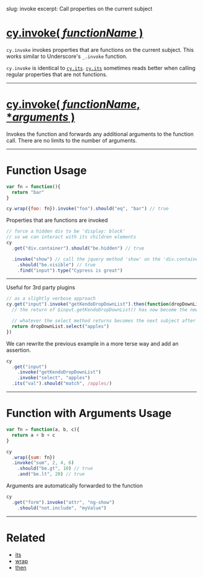 slug: invoke
excerpt: Call properties on the current subject

# [cy.invoke( *functionName* )](#function-usage)

`cy.invoke` invokes properties that are functions on the current subject. This works similar to Underscore's `_.invoke` function.

`cy.invoke` is identical to [`cy.its`](https://on.cypress.io/api/its). [`cy.its`](https://on.cypress.io/api/its) sometimes reads better when calling regular properties that are not functions.

***

# [cy.invoke( *functionName*, \**arguments* )](#function-with-arguments-usage)

Invokes the function and forwards any additional arguments to the function call. There are no limits to the number of arguments.

***

# Function Usage

```javascript
var fn = function(){
  return "bar"
}

cy.wrap({foo: fn}).invoke("foo").should("eq", "bar") // true
```

Properties that are functions are invoked

```javascript
// force a hidden div to be 'display: block'
// so we can interact with its children elements
cy
  .get("div.container").should("be.hidden") // true

  .invoke("show") // call the jquery method 'show' on the 'div.container'
    .should("be.visible") // true
    .find("input").type("Cypress is great")
```

***

Useful for 3rd party plugins

```javascript
// as a slightly verbose approach
cy.get("input").invoke("getKendoDropDownList").then(function(dropDownList){
  // the return of $input.getKendoDropDownList() has now become the new subject

  // whatever the select method returns becomes the next subject after this
  return dropDownList.select("apples")
})
```

We can rewrite the previous example in a more terse way and add an assertion.

```javascript
cy
  .get("input")
    .invoke("getKendoDropDownList")
    .invoke("select", "apples")
  .its("val").should("match", /apples/)
```

***

# Function with Arguments Usage

```javascript
var fn = function(a, b, c){
  return a + b + c
}

cy
  .wrap({sum: fn})
  .invoke("sum", 2, 4, 6)
    .should("be.gt", 10) // true
    .and("be.lt", 20) // true
```

Arguments are automatically forwarded to the function

```javascript
cy
  .get("form").invoke("attr", "ng-show")
    .should("not.include", "myValue")
```

***

# Related

- [its](https://on.cypress.io/api/its)
- [wrap](https://on.cypress.io/api/wrap)
- [then](https://on.cypress.io/api/then)